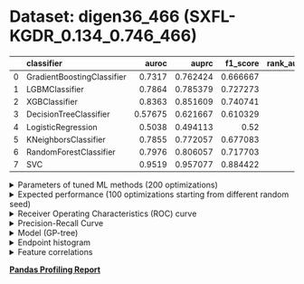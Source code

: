 # Dataset: digen36_466 (SXFL-KGDR_0.134_0.746_466)

|    | classifier                 |   auroc |    auprc |   f1_score |   rank_auroc |   rank_auprc |   rank_f1 |
|---:|:---------------------------|--------:|---------:|-----------:|-------------:|-------------:|----------:|
|  0 | GradientBoostingClassifier | 0.7317  | 0.762424 |   0.666667 |            6 |            6 |         6 |
|  1 | LGBMClassifier             | 0.7864  | 0.785379 |   0.727273 |            4 |            4 |         3 |
|  2 | XGBClassifier              | 0.8363  | 0.851609 |   0.740741 |            2 |            2 |         2 |
|  3 | DecisionTreeClassifier     | 0.57675 | 0.621667 |   0.610329 |            7 |            7 |         7 |
|  4 | LogisticRegression         | 0.5038  | 0.494113 |   0.52     |            8 |            8 |         8 |
|  5 | KNeighborsClassifier       | 0.7855  | 0.772057 |   0.677083 |            4 |            5 |         5 |
|  6 | RandomForestClassifier     | 0.7976  | 0.806057 |   0.717703 |            3 |            3 |         4 |
|  7 | SVC                        | 0.9519  | 0.957077 |   0.884422 |            1 |            1 |         1 |


<details>
<summary>Parameters of tuned ML methods (200 optimizations)</summary>


```
GradientBoostingClassifier(learning_rate=0.18336196491653062,
                           loss='exponential', max_depth=6, min_samples_leaf=44,
                           n_iter_no_change=9, random_state=466, tol=1e-07,
                           validation_fraction=0.12)
LGBMClassifier(deterministic=True, force_row_wise=True, max_depth=9,
               metric='binary_logloss', n_estimators=65, n_jobs=1,
               num_leaves=512, objective='binary', random_state=466)
XGBClassifier(alpha=0.004006471734443385, base_score=0.5, booster='dart',
              colsample_bylevel=1, colsample_bynode=1, colsample_bytree=1,
              eta=0.9956944262441327, eval_metric='logloss', gamma=0.2,
              gpu_id=-1, importance_type='gain', interaction_constraints='',
              learning_rate=0.995694399, max_delta_step=0, max_depth=10,
              min_child_weight=1, missing=nan, monotone_constraints='()',
              n_estimators=94, n_jobs=1, nthread=1, num_parallel_tree=1,
              random_state=466, reg_alpha=0.00400647195,
              reg_lambda=97.27421245846705, scale_pos_weight=1, subsample=1,
              tree_method='exact', use_label_encoder=False,
              validate_parameters=1, ...)
DecisionTreeClassifier(max_depth=9, min_samples_leaf=8, min_samples_split=17,
                       random_state=466)
LogisticRegression(C=0.30175834821259256, penalty='l1', random_state=466,
                   solver='liblinear')
KNeighborsClassifier(metric='euclidean', n_neighbors=40, p=4,
                     weights='distance')
RandomForestClassifier(criterion='entropy', max_depth=9, max_features=None,
                       min_samples_leaf=7, min_samples_split=14,
                       n_estimators=98, random_state=466)
SVC(C=28003.590453299326, class_weight='balanced', coef0=5.7, degree=2,
    kernel='poly', probability=True, random_state=466,
    tol=0.000266168554894406)
```

</details>

<details>
<summary>Expected performance (100 optimizations starting from different random seed)</summary>
<img src='digen36_466-box.svg' width=40% />
</details>

<details>
<summary>Receiver Operating Characteristics (ROC) curve</summary>
<img src='digen36_466-roc.svg' width=40% />
</details>

<details>
<summary>Precision-Recall Curve</summary>
<img src='digen36_466-prc.svg' width=40% />
</details>

<details>
<summary>Model (GP-tree)</summary>
<img src='digen36_466-model.svg' height=10% />
</details>

<details>
<summary>Endpoint histogram</summary>
<img src='digen36_466-endpoint.svg' width=40% />
</details>

<details>
<summary>Feature correlations</summary>
<img src='digen36_466-corr.svg' width=40% />
</details>

[**Pandas Profiling Report**](https://epistasislab.github.io/digen/profile/digen36_466.html)
